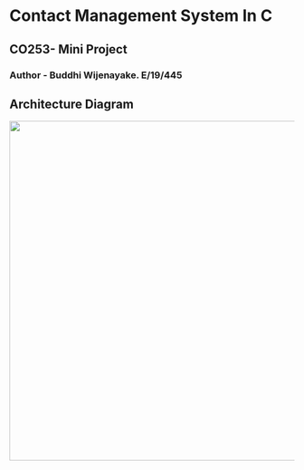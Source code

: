 # Contact Management System In C
## CO253- Mini Project  
### Author - Buddhi Wijenayake. E/19/445
## Architecture Diagram
<p align="center">
<img src="https://github.com/Buddhi19/ContactManagementSystemInC/assets/119914594/99d3ad49-ea45-4dfc-89da-ebcd3cb7240d" width="600">
</p>
